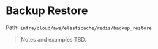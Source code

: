 # Backup Restore

Path: `infra/cloud/aws/elasticache/redis/backup_restore`

> Notes and examples TBD.
